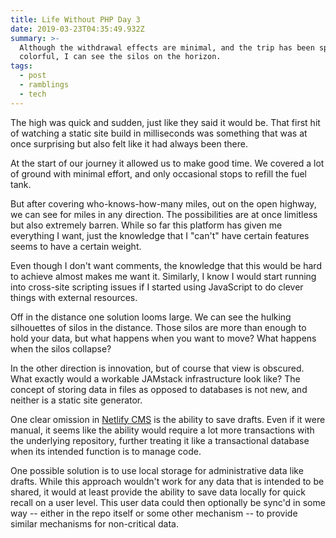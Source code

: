 ```yaml
---
title: Life Without PHP Day 3
date: 2019-03-23T04:35:49.932Z
summary: >-
  Although the withdrawal effects are minimal, and the trip has been speedy and
  colorful, I can see the silos on the horizon.
tags:
  - post
  - ramblings
  - tech
---
```

The high was quick and sudden, just like they said it would be. That first hit of watching a static site build in milliseconds was something that was at once surprising but also felt like it had always been there.

At the start of our journey it allowed us to make good time. We covered a lot of ground with minimal effort, and only occasional stops to refill the fuel tank.

But after covering who-knows-how-many miles, out on the open highway, we can see for miles in any direction. The possibilities are at once limitless but also extremely barren. While so far this platform has given me everything I want, just the knowledge that I "can't" have certain features seems to have a certain weight.

Even though I don't want comments, the knowledge that this would be hard to achieve almost makes me want it. Similarly, I know I would start running into cross-site scripting issues if I started using JavaScript to do clever things with external resources.

Off in the distance one solution looms large. We can see the hulking silhouettes of silos in the distance. Those silos are more than enough to hold your data, but what happens when you want to move? What happens when the silos collapse?

In the other direction is innovation, but of course that view is obscured. What exactly would a workable JAMstack infrastructure look like? The concept of storing data in files as opposed to databases is not new, and neither is a static site generator.

One clear omission in [Netlify CMS](www.netlifycms.com) is the ability to save drafts. Even if it were manual, it seems like the ability would require a lot more transactions with the underlying repository, further treating it like a transactional database when its intended function is to manage code.

One possible solution is to use local storage for administrative data like drafts. While this approach wouldn't work for any data that is intended to be shared, it would at least provide the ability to save data locally for quick recall on a user level. This user data could then optionally be sync'd in some way -- either in the repo itself or some other mechanism -- to provide similar mechanisms for non-critical data.
